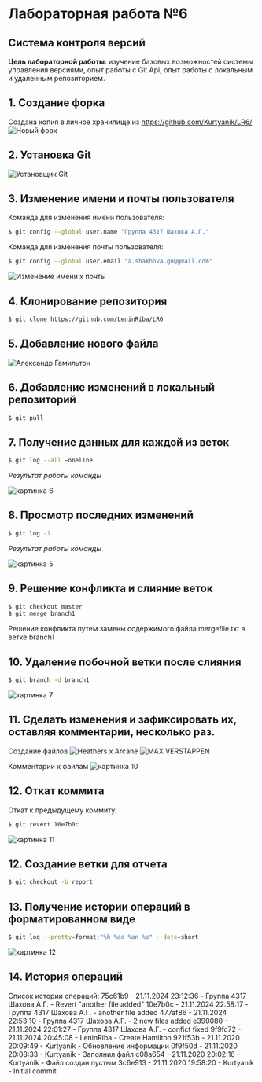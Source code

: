 # Лабораторная работа №6
## Система контроля версий 

**Цель лабораторной работы**: изучение базовых возможностей системы управления версиями, опыт работы с Git Api, опыт работы с локальным и удаленным репозиторием.

## 1. Создание форка
Создана копия в личное хранилище из https://github.com/Kurtyanik/LR6/
![Новый форк](./screens/screen2.jpg)

## 2. Установка Git
![Установщик Git](./screens/screen1.jpg)

## 3. Изменение имени и почты пользователя
Команда для изменения имени пользователя:

```bash
$ git config --global user.name "Группа 4317 Шахова А.Г."
```
Команда для изменения почты пользователя:

```bash
$ git config --global user.email "a.shakhova.gn@gmail.com"
```
![Изменение имени х почты](./screens/screen3.jpg)

## 4. Клонирование репозитория

```bash
$ git clone https://github.com/LeninRiba/LR6
```

## 5. Добавление нового файла
![Александр Гамильтон](./screens/screen4.jpg)


## 6. Добавление изменений в локальный репозиторий

```bash
$ git pull
```

## 7. Получение данных для каждой из веток

```bash
$ git log --all –oneline
```

*Результат работы команды*

![картинка 6](./screens/screen6.jpg)

## 8. Просмотр последних изменений

```bash
$ git log -1
```

*Результат работы команды*

![картинка 5](./screens/screen5.jpg)

## 9. Решение конфликта и слияние веток

```bash
$ git checkout master
$ git merge branch1
```
Решение конфликта путем замены содержимого файла mergefile.txt в ветке branch1

## 10. Удаление побочной ветки после слияния

```bash
$ git branch -d branch1
```
![картинка 7](./screens/screen7.jpg)

## 11. Сделать изменения и зафиксировать их, оставляя комментарии, несколько раз.
Создание файлов
![Heathers x Arcane](./screens/screen8.jpg)
![MAX VERSTAPPEN](./screens/screen9.jpg)

Комментарии к файлам
![картинка 10](./screens/screen10.jpg)

## 12. Откат коммита
Откат к предыдущему коммиту:

```bash
$ git revert 10e7b0c
```
![картинка 11](./screens/screen11.jpg)

## 12. Создание ветки для отчета

```bash
$ git checkout -b report
```

## 13. Получение истории операций в форматированном виде

```bash
$ git log --pretty=format:"%h %ad %an %s" --date=short
```
![картинка 12](./screens/screen12.jpg)

## 14. История операций
Список истории операций:
75c61b9 - 21.11.2024 23:12:36 - Группа 4317 Шахова А.Г. - Revert "another file added"
10e7b0c - 21.11.2024 22:58:17 - Группа 4317 Шахова А.Г. - another file added
477af86 - 21.11.2024 22:53:10 - Группа 4317 Шахова А.Г. - 2 new files added
e390080 - 21.11.2024 22:01:27 - Группа 4317 Шахова А.Г. - confict fixed
9f9fc72 - 21.11.2024 20:45:08 - LeninRiba - Create Hamilton
921f53b - 21.11.2020 20:09:49 - Kurtyanik - Обновление информации
0f9f50d - 21.11.2020 20:08:33 - Kurtyanik - Заполнил файл
c08a654 - 21.11.2020 20:02:16 - Kurtyanik - Файл создан пустым
3c6e913 - 21.11.2020 19:58:20 - Kurtyanik - Initial commit
